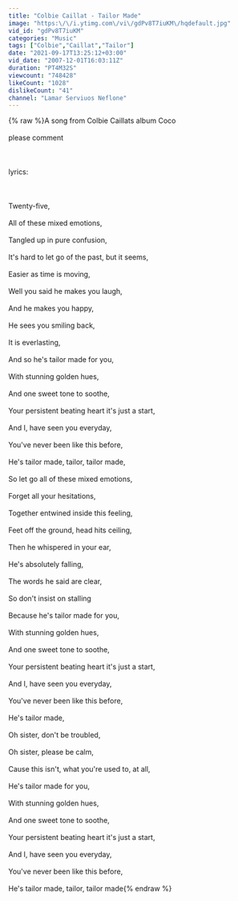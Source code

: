```yaml
---
title: "Colbie Caillat - Tailor Made"
image: "https:\/\/i.ytimg.com\/vi\/gdPv8T7iuKM\/hqdefault.jpg"
vid_id: "gdPv8T7iuKM"
categories: "Music"
tags: ["Colbie","Caillat","Tailor"]
date: "2021-09-17T13:25:12+03:00"
vid_date: "2007-12-01T16:03:11Z"
duration: "PT4M32S"
viewcount: "748428"
likeCount: "1028"
dislikeCount: "41"
channel: "Lamar Serviuos Neflone"
---
```

{% raw %}A song from Colbie Caillats album Coco<br /><br />please comment<br /><br /><br /><br />lyrics:<br /><br /><br /><br />Twenty-five,<br /><br />All of these mixed emotions,<br /><br />Tangled up in pure confusion,<br /><br />It's hard to let go of the past, but it seems,<br /><br />Easier as time is moving,<br /><br />Well you said he makes you laugh,<br /><br />And he makes you happy,<br /><br />He sees you smiling back,<br /><br />It is everlasting,<br /><br />And so he's tailor made for you,<br /><br />With stunning golden hues,<br /><br />And one sweet tone to soothe,<br /><br />Your persistent beating heart it's just a start,<br /><br />And I, have seen you everyday,<br /><br />You've never been like this before,<br /><br />He's tailor made, tailor, tailor made,<br /><br />So let go all of these mixed emotions,<br /><br />Forget all your hesitations,<br /><br />Together entwined inside this feeling,<br /><br />Feet off the ground, head hits ceiling,<br /><br />Then he whispered in your ear,<br /><br />He's absolutely falling,<br /><br />The words he said are clear,<br /><br />So don't insist on stalling<br /><br />Because he's tailor made for you,<br /><br />With stunning golden hues,<br /><br />And one sweet tone to soothe,<br /><br />Your persistent beating heart it's just a start,<br /><br />And I, have seen you everyday,<br /><br />You've never been like this before,<br /><br />He's tailor made,<br /><br />Oh sister, don't be troubled,<br /><br />Oh sister, please be calm,<br /><br />Cause this isn't, what you're used to, at all,<br /><br />He's tailor made for you,<br /><br />With stunning golden hues,<br /><br />And one sweet tone to soothe,<br /><br />Your persistent beating heart it's just a start,<br /><br />And I, have seen you everyday,<br /><br />You've never been like this before,<br /><br />He's tailor made, tailor, tailor made{% endraw %}

